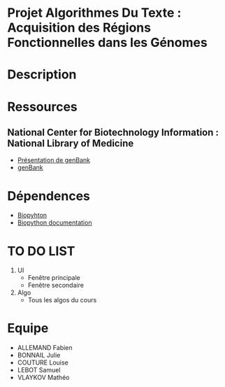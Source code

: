 # Projet Algorithmes Du Texte : Acquisition des Régions Fonctionnelles dans les Génomes

# Description

# Ressources

## National Center for Biotechnology Information : National Library of Medicine

- [Présentation de genBank](https://www.ncbi.nlm.nih.gov/genome/browse#!/overview/)  
- [genBank](https://ftp.ncbi.nlm.nih.gov/genomes/genbank/)  

# Dépendences

- [Biopyhton](https://biopython.org/)  
- [Biopython documentation](http://biopython.org/DIST/docs/tutorial/Tutorial.html#sec168)  

# TO DO LIST

1. UI
   - Fenêtre principale  
   - Fenêtre secondaire
2. Algo
   - Tous les algos du cours

# Equipe

- ALLEMAND Fabien
- BONNAIL Julie
- COUTURE Louise
- LEBOT Samuel
- VLAYKOV Mathéo
